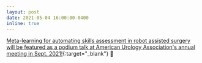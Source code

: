 ```yaml
---
layout: post
date: 2021-05-04 16:00:00-0400
inline: true
---
```


[Meta-learning for automating skills assessment in robot assisted surgery will be featured as a podium talk at American Urology Association's annual meeting in Sept. 2021!](https://www.aua2021.org/){:target="\_blank"} :rotating_light: 


